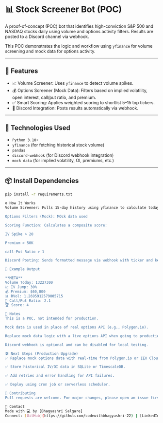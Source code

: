 # 📊 Stock Screener Bot (POC)

A proof-of-concept (POC) bot that identifies high-conviction S&P 500 and NASDAQ stocks daily using volume and options activity filters. Results are posted to a Discord channel via webhook.

This POC demonstrates the logic and workflow using `yfinance` for volume screening and mock data for options activity.

---

## 🚀 Features

- 📈 Volume Screener: Uses `yfinance` to detect volume spikes.
- 💰 Options Screener (Mock Data): Filters based on implied volatility, open interest, call/put ratio, and premium.
- ✅ Smart Scoring: Applies weighted scoring to shortlist 5–15 top tickers.
- 🔗 Discord Integration: Posts results automatically via webhook.

---

## 🧪 Technologies Used

- `Python 3.10+`
- `yfinance` (for fetching historical stock volume)
- `pandas`
- `discord-webhook` (for Discord webhook integration)
- `mock data` (for implied volatility, OI, premiums, etc.)

---

## 📦 Install Dependencies

```bash
pip install -r requirements.txt

⚙️ How It Works
Volume Screener: Pulls 15-day history using yfinance to calculate today's volume and 10-day ADV (Average Daily Volume).

Options Filters (Mock): MOck data used

Scoring Function: Calculates a composite score:

IV Spike > 20

Premium > 50K

call-Put Ratio > 1

Discord Posting: Sends formatted message via webhook with ticker and key metrics.

🧪 Example Output

**META**
Volume Today: 13227300
📈 IV Jump: 30%
💰 Premium: $60,000
📊 RVol: 1.2695912579005715
🔄 Call/Put Ratio: 2.1
🏆 Score: 4

📂 Notes
This is a POC, not intended for production.

Mock data is used in place of real options API (e.g., Polygon.io).

Replace mock data logic with a live options API when going to production.

Discord webhook is optional and can be disabled for local testing.

🛠️ Next Steps (Production Upgrade)
✅ Replace mock options data with real-time from Polygon.io or IEX Cloud.

✅ Store historical IV/OI data in SQLite or TimescaleDB.

✅ Add retries and error handling for API failures.

✅ Deploy using cron job or serverless scheduler.

🤝 Contributing
Pull requests are welcome. For major changes, please open an issue first to discuss what you'd like to change.

💬 Contact
Made with 💻 by [Bhagyashri Salgare]
Connect: [GitHub](https://github.com/codewithbhagyashri-22) | [LinkedIn](https://www.linkedin.com/in/bhagyashri-salgare-485b5b146/)

